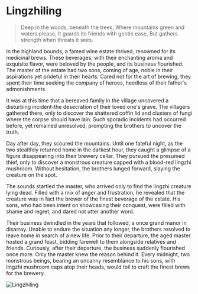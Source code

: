 # Lingzhiling

> Deep in the woods, beneath the trees,
> Where mountains green and waters please,
> It guards its friends with gentle ease,
> But gathers strength when threats it sees.

In the highland bounds, a famed wine estate thrived, renowned for its
medicinal brews. These beverages, with their enchanting aroma and
exquisite flavor, were beloved by the people, and its business flourished.
The master of the estate had two sons, coming of age, noble in their
aspirations yet prideful in their hearts. Cared not for the art of brewing,
they spent their time seeking the company of heroes, heedless of their
father's admonishments.

It was at this time that a bereaved family in the village uncovered a
disturbing incident-the desecration of their loved one's grave. The
villagers gathered there, only to discover the shattered coffin lid and
clusters of fungi where the corpse should have lain. Such sporadic
incidents had occurred before, yet remained unresolved, prompting the
brothers to uncover the truth.

Day after day, they scoured the mountains. Until one fateful night, as the
two stealthily returned home in the darkest hour, they caught a glimpse of
a figure disappearing into their brewery cellar. They pursued the
presumed thief, only to discover a monstrous creature capped with a
blood-red lingzhi mushroom. Without hesitation, the brothers lunged
forward, slaying the creature on the spot.

The sounds startled the master, who arrived only to find the lingzhi
creature lying dead. Filled with a mix of anger and frustration, he revealed
that the creature was in fact the brewer of the finest beverage of the estate.
His sons, who had been intent on showcasing their conquest, were filled
with shame and regret, and dared not utter another word.

Their business dwindled in the years that followed; a once grand manor in
disarray. Unable to endure the situation any longer, the brothers resolved
to leave home in search of a new life. Prior to their departure, the aged
master hosted a grand feast, bidding farewell to them alongside relatives
and friends. Curiously, after their departure, the business suddenly
flourished once more. Only the master knew the reason behind it. Every
midnight, two monstrous beings, bearing an uncanny resemblance to his
sons, with lingzhi mushroom caps atop their heads, would toil to craft the
finest brews for the brewery.

![Lingzhiling](/image-20240826224908625.png)